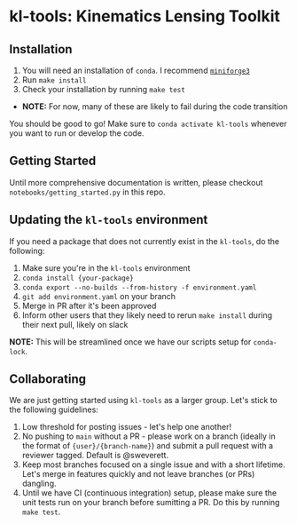 # kl-tools: Kinematics Lensing Toolkit

## Installation

1. You will need an installation of `conda`. I recommend [`miniforge3`](https://www.google.com/search?client=firefox-b-1-d&q=miniforge3)
2. Run `make install`
3. Check your installation by running `make test`
- **NOTE:** For now, many of these are likely to fail during the code transition

You should be good to go! Make sure to `conda activate kl-tools` whenever you want to run or develop the code.

## Getting Started

Until more comprehensive documentation is written, please checkout `notebooks/getting_started.py` in this repo.

## Updating the `kl-tools` environment

If you need a package that does not currently exist in the `kl-tools`, do the following:
1. Make sure you're in the `kl-tools` environment
2. `conda install {your-package}`
3. `conda export --no-builds --from-history -f environment.yaml`
4. `git add environment.yaml` on your branch
5. Merge in PR after it's been approved
6. Inform other users that they likely need to rerun `make install` during their next pull, likely on slack

**NOTE:** This will be streamlined once we have our scripts setup for `conda-lock`.

## Collaborating

We are just getting started using `kl-tools` as a larger group. Let's stick to the following guidelines:
1. Low threshold for posting issues - let's help one another!
2. No pushing to `main` without a PR - please work on a branch (ideally in the format of `{user}/{branch-name}`) and submit a pull request with a reviewer tagged. Default is @sweverett.
3. Keep most branches focused on a single issue and with a short lifetime. Let's merge in features quickly and not leave branches (or PRs) dangling.
4. Until we have CI (continuous integration) setup, please make sure the unit tests run on your branch before sumitting a PR. Do this by running `make test`.
